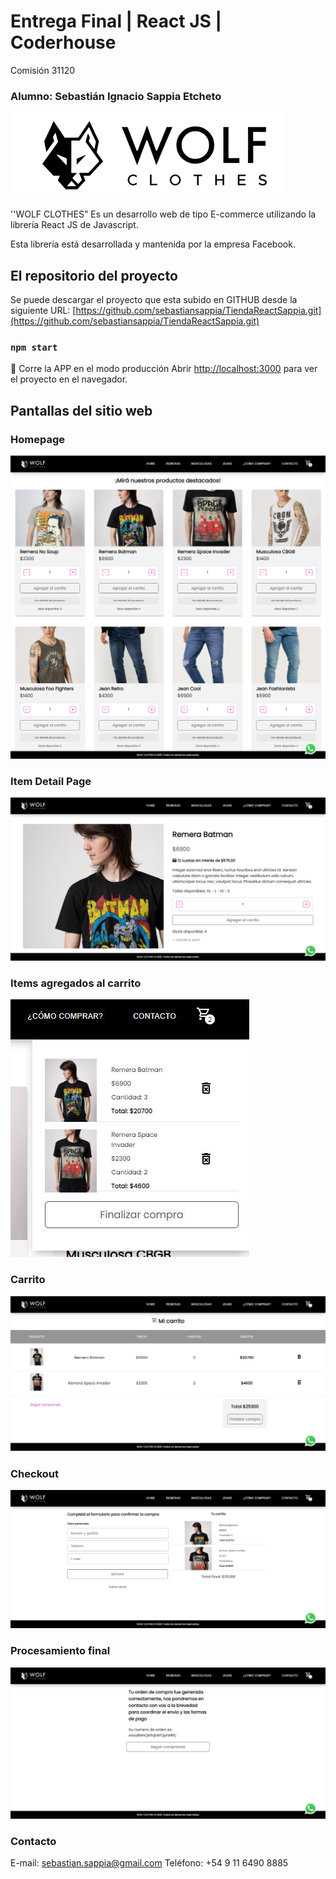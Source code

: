 
# Entrega Final | React JS | Coderhouse
Comisión 31120
### Alumno: Sebastián Ignacio Sappia Etcheto

![Wolf | Tienda de Ropa](https://raw.githubusercontent.com/sebastiansappia/TiendaReactSappia/main/public/readme/logo_wolf.png)

''WOLF CLOTHES" Es un desarrollo web de tipo E-commerce utilizando la librería React JS de Javascript.

Esta librería está desarrollada y mantenida por la empresa Facebook.

## El repositorio del proyecto
Se puede descargar el proyecto que esta subido en GITHUB desde la siguiente URL:
[https://github.com/sebastiansappia/TiendaReactSappia.git](https://github.com/sebastiansappia/TiendaReactSappia.git)

### `npm start`

🐺 Corre la APP en el modo producción
Abrir [http://localhost:3000](http://localhost:3000) para ver el proyecto en el navegador.

## Pantallas del sitio web
### Homepage
![Home page](https://raw.githubusercontent.com/sebastiansappia/TiendaReactSappia/main/public/readme/screen_home.jpg)

### Item Detail Page
![Item detail](https://raw.githubusercontent.com/sebastiansappia/TiendaReactSappia/main/public/readme/screen_detail.jpg)

### Items agregados al carrito
![Items agregados al carrito](https://raw.githubusercontent.com/sebastiansappia/TiendaReactSappia/main/public/readme/screen_item_agregados.jpg)

### Carrito
![Items agregados al carrito](https://raw.githubusercontent.com/sebastiansappia/TiendaReactSappia/main/public/readme/screen_carrito.jpg)

### Checkout
![Checkout](https://raw.githubusercontent.com/sebastiansappia/TiendaReactSappia/main/public/readme/screen_checkout.jpg)

### Procesamiento final
![Checkout](https://raw.githubusercontent.com/sebastiansappia/TiendaReactSappia/main/public/readme/screen_final.jpg)

### Contacto
E-mail: [sebastian.sappia@gmail.com](mailto:sebastian.sappia@gmail.com)
Teléfono: +54 9 11 6490 8885